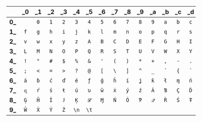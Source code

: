 
|        | _0  | _1  | _2  | _3  | _4  | _5  | _6  | _7  | _8  | _9  | _a  | _b  | _c  | _d  | _e  | _f  |
|:------:|:---:|:---:|:---:|:---:|:---:|:---:|:---:|:---:|:---:|:---:|:---:|:---:|:---:|:---:|:---:|:---:|
| **0_** | ` ` | `0` | `1` | `2` | `3` | `4` | `5` | `6` | `7` | `8` | `9` | `a` | `b` | `c` | `d` | `e` |
| **1_** | `f` | `g` | `h` | `i` | `j` | `k` | `l` | `m` | `n` | `o` | `p` | `q` | `r` | `s` | `t` | `u` |
| **2_** | `v` | `w` | `x` | `y` | `z` | `A` | `B` | `C` | `D` | `E` | `F` | `G` | `H` | `I` | `J` | `K` |
| **3_** | `L` | `M` | `N` | `O` | `P` | `Q` | `R` | `S` | `T` | `U` | `V` | `W` | `X` | `Y` | `Z` | `.` |
| **4_** | `!` | `"` | `#` | `$` | `%` | `&` | `'` | `(` | `)` | `*` | `+` | `,` | `-` | `.` | `/` | `:` |
| **5_** | `;` | `<` | `=` | `>` | `?` | `@` | `[` | `\` | `]` | `^` | `_` | \`  | `{` | `|` | `}` | `~` |
| **6_** | `á` | `ɓ` | `ć` | `ď` | `é` | `ƒ` | `ģ` | `ĥ` | `í` | `ʝ` | `ƙ` | `ł` | `ɱ` | `ń` | `ó` | `ƥ` |
| **7_** | `ɋ` | `ŕ` | `ś` | `ŧ` | `ú` | `ʋ` | `ŵ` | `ẋ` | `ý` | `ź` | `Á` | `Ɓ` | `Ç` | `Ď` | `É` | `Ƒ` |
| **8_** | `Ģ` | `Ĥ` | `Í` | `Ɉ` | `Ķ` | `𝓛` | `Ɱ` | `Ń` | `Ó` | `Ƥ` | `𝒬` | `Ŕ` | `Ś` | `Ŧ` | `Ú` | `Ʋ` |
| **9_** | `Ŵ` | `Ẋ` | `Ý` | `Ź` |`\n` |`\t` |

<!---
Add more characters later
-->
